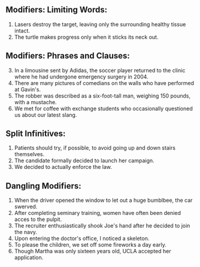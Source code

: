 ## Modifiers: Limiting Words:

1. Lasers destroy the target, leaving only the surrounding healthy tissue intact.
2. The turtle makes progress only when it sticks its neck out.

## Modifiers: Phrases and Clauses:

3. In a limousine sent by Adidas, the soccer player returned to the clinic where he had undergone emergency surgery in 2004.
4. There are many pictures of comedians on the walls who have performed at Gavin's.
5. The robber was described as a six-foot-tall man, weighing 150 pounds, with a mustache.
6. We met for coffee with exchange students who occasionally questioned us about our latest slang.

## Split Infinitives:

1. Patients should try, if possible, to avoid going up and down stairs themselves.
2. The candidate formally decided to launch her campaign.
3. We decided to actually enforce the law.

## Dangling Modifiers:

1. When the driver opened the window to let out a huge bumblbee, the car swerved. 
2. After completing seminary training, women have often been denied acces to the pulpit.
3. The recruiter enthusiastically shook Joe's hand after he decided to join the navy.
4. Upon entering the doctor's office, I noticed a skeleton.
5. To please the children, we set off some fireworks a day early.
6. Though Martha was only sixteen years old, UCLA accepted her application.
